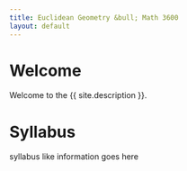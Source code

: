 ```yaml
---
title: Euclidean Geometry &bull; Math 3600
layout: default
---
```


# Welcome

Welcome to the {{ site.description }}.

# Syllabus

syllabus like information goes here

